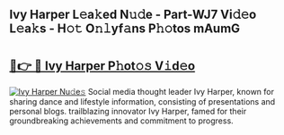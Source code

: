 ## Ivy Harper L𝚎a𝚔ed N𝚞𝚍e - Part-WJ7 Vi𝚍𝚎o L𝚎a𝚔s - H𝚘𝚝 O𝚗𝚕yf𝚊ns P𝚑𝚘tos mAumG

# <h2><a href="http://kf7997e.oniu.top/?m=Ivy+Harper">🔗👉 🔴 Ivy Harper P𝚑ot𝚘𝚜 V𝚒d𝚎o</a></h2>

[![Ivy Harper Nu𝚍e𝚜](https://i.imgur.com/0qMVB7G.gif)](http://kf7997e.oniu.top/?m=Ivy+Harper)
Social media thought leader Ivy Harper, known for sharing dance and lifestyle information, consisting of presentations and personal blogs. trailblazing innovator Ivy Harper, famed for their groundbreaking achievements and commitment to progress.  
